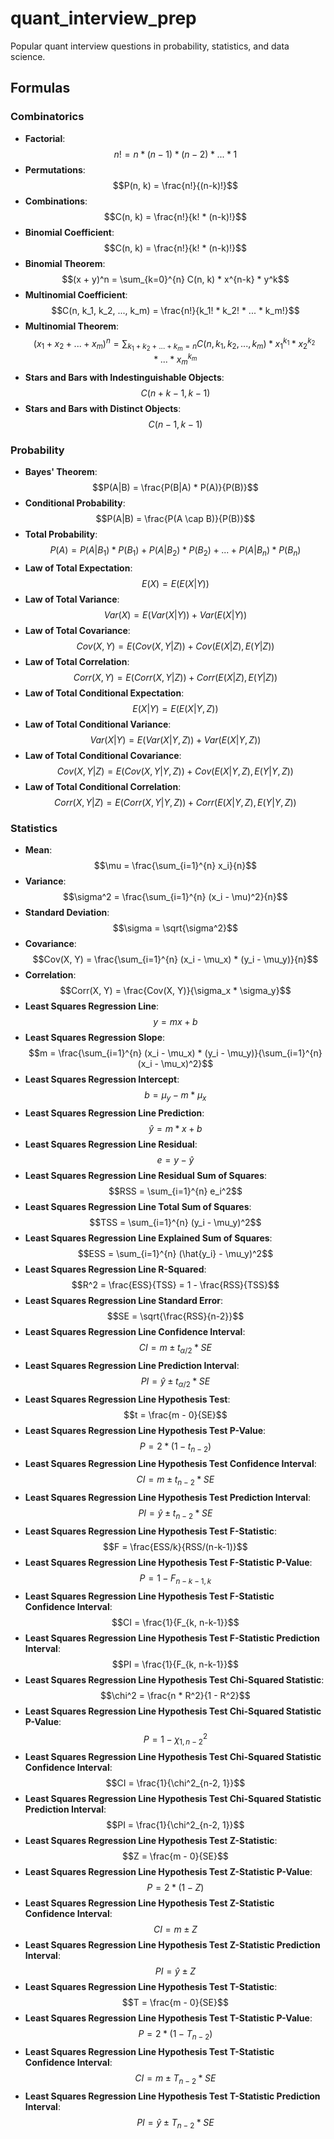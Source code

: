 # quant_interview_prep
Popular quant interview questions in probability, statistics, and data science.

## Formulas
### Combinatorics
- **Factorial**: $$n! = n * (n-1) * (n-2) * ... * 1$$
- **Permutations**: $$P(n, k) = \frac{n!}{(n-k)!}$$
- **Combinations**: $$C(n, k) = \frac{n!}{k! * (n-k)!}$$
- **Binomial Coefficient**: $$C(n, k) = \frac{n!}{k! * (n-k)!}$$
- **Binomial Theorem**: $$(x + y)^n = \sum_{k=0}^{n} C(n, k) * x^{n-k} * y^k$$
- **Multinomial Coefficient**: $$C(n, k_1, k_2, ..., k_m) = \frac{n!}{k_1! * k_2! * ... * k_m!}$$
- **Multinomial Theorem**: $$(x_1 + x_2 + ... + x_m)^n = \sum_{k_1 + k_2 + ... + k_m = n} C(n, k_1, k_2, ..., k_m) * x_1^{k_1} * x_2^{k_2} * ... * x_m^{k_m}$$
- **Stars and Bars with Indestinguishable Objects**: $$C(n+k-1, k-1)$$
- **Stars and Bars with Distinct Objects**: $$C(n-1, k-1)$$

### Probability
- **Bayes' Theorem**: $$P(A|B) = \frac{P(B|A) * P(A)}{P(B)}$$
- **Conditional Probability**: $$P(A|B) = \frac{P(A \cap B)}{P(B)}$$
- **Total Probability**: $$P(A) = P(A|B_1) * P(B_1) + P(A|B_2) * P(B_2) + ... + P(A|B_n) * P(B_n)$$
- **Law of Total Expectation**: $$E(X) = E(E(X|Y))$$
- **Law of Total Variance**: $$Var(X) = E(Var(X|Y)) + Var(E(X|Y))$$
- **Law of Total Covariance**: $$Cov(X, Y) = E(Cov(X, Y|Z)) + Cov(E(X|Z), E(Y|Z))$$
- **Law of Total Correlation**: $$Corr(X, Y) = E(Corr(X, Y|Z)) + Corr(E(X|Z), E(Y|Z))$$
- **Law of Total Conditional Expectation**: $$E(X|Y) = E(E(X|Y, Z))$$
- **Law of Total Conditional Variance**: $$Var(X|Y) = E(Var(X|Y, Z)) + Var(E(X|Y, Z))$$
- **Law of Total Conditional Covariance**: $$Cov(X, Y|Z) = E(Cov(X, Y|Y, Z)) + Cov(E(X|Y, Z), E(Y|Y, Z))$$
- **Law of Total Conditional Correlation**: $$Corr(X, Y|Z) = E(Corr(X, Y|Y, Z)) + Corr(E(X|Y, Z), E(Y|Y, Z))$$
### Statistics
- **Mean**: $$\mu = \frac{\sum_{i=1}^{n} x_i}{n}$$
- **Variance**: $$\sigma^2 = \frac{\sum_{i=1}^{n} (x_i - \mu)^2}{n}$$
- **Standard Deviation**: $$\sigma = \sqrt{\sigma^2}$$
- **Covariance**: $$Cov(X, Y) = \frac{\sum_{i=1}^{n} (x_i - \mu_x) * (y_i - \mu_y)}{n}$$
- **Correlation**: $$Corr(X, Y) = \frac{Cov(X, Y)}{\sigma_x * \sigma_y}$$
- **Least Squares Regression Line**: $$y = mx + b$$
- **Least Squares Regression Slope**: $$m = \frac{\sum_{i=1}^{n} (x_i - \mu_x) * (y_i - \mu_y)}{\sum_{i=1}^{n} (x_i - \mu_x)^2}$$
- **Least Squares Regression Intercept**: $$b = \mu_y - m * \mu_x$$
- **Least Squares Regression Line Prediction**: $$\hat{y} = m * x + b$$
- **Least Squares Regression Line Residual**: $$e = y - \hat{y}$$
- **Least Squares Regression Line Residual Sum of Squares**: $$RSS = \sum_{i=1}^{n} e_i^2$$
- **Least Squares Regression Line Total Sum of Squares**: $$TSS = \sum_{i=1}^{n} (y_i - \mu_y)^2$$
- **Least Squares Regression Line Explained Sum of Squares**: $$ESS = \sum_{i=1}^{n} (\hat{y_i} - \mu_y)^2$$
- **Least Squares Regression Line R-Squared**: $$R^2 = \frac{ESS}{TSS} = 1 - \frac{RSS}{TSS}$$
- **Least Squares Regression Line Standard Error**: $$SE = \sqrt{\frac{RSS}{n-2}}$$
- **Least Squares Regression Line Confidence Interval**: $$CI = m \pm t_{\alpha/2} * SE$$
- **Least Squares Regression Line Prediction Interval**: $$PI = \hat{y} \pm t_{\alpha/2} * SE$$
- **Least Squares Regression Line Hypothesis Test**: $$t = \frac{m - 0}{SE}$$
- **Least Squares Regression Line Hypothesis Test P-Value**: $$P = 2 * (1 - t_{n-2})$$
- **Least Squares Regression Line Hypothesis Test Confidence Interval**: $$CI = m \pm t_{n-2} * SE$$
- **Least Squares Regression Line Hypothesis Test Prediction Interval**: $$PI = \hat{y} \pm t_{n-2} * SE$$
- **Least Squares Regression Line Hypothesis Test F-Statistic**: $$F = \frac{ESS/k}{RSS/(n-k-1)}$$
- **Least Squares Regression Line Hypothesis Test F-Statistic P-Value**: $$P = 1 - F_{n-k-1, k}$$
- **Least Squares Regression Line Hypothesis Test F-Statistic Confidence Interval**: $$CI = \frac{1}{F_{k, n-k-1}}$$
- **Least Squares Regression Line Hypothesis Test F-Statistic Prediction Interval**: $$PI = \frac{1}{F_{k, n-k-1}}$$
- **Least Squares Regression Line Hypothesis Test Chi-Squared Statistic**: $$\chi^2 = \frac{n * R^2}{1 - R^2}$$
- **Least Squares Regression Line Hypothesis Test Chi-Squared Statistic P-Value**: $$P = 1 - \chi^2_{1, n-2}$$
- **Least Squares Regression Line Hypothesis Test Chi-Squared Statistic Confidence Interval**: $$CI = \frac{1}{\chi^2_{n-2, 1}}$$
- **Least Squares Regression Line Hypothesis Test Chi-Squared Statistic Prediction Interval**: $$PI = \frac{1}{\chi^2_{n-2, 1}}$$
- **Least Squares Regression Line Hypothesis Test Z-Statistic**: $$Z = \frac{m - 0}{SE}$$
- **Least Squares Regression Line Hypothesis Test Z-Statistic P-Value**: $$P = 2 * (1 - Z)$$
- **Least Squares Regression Line Hypothesis Test Z-Statistic Confidence Interval**: $$CI = m \pm Z$$
- **Least Squares Regression Line Hypothesis Test Z-Statistic Prediction Interval**: $$PI = \hat{y} \pm Z$$
- **Least Squares Regression Line Hypothesis Test T-Statistic**: $$T = \frac{m - 0}{SE}$$
- **Least Squares Regression Line Hypothesis Test T-Statistic P-Value**: $$P = 2 * (1 - T_{n-2})$$
- **Least Squares Regression Line Hypothesis Test T-Statistic Confidence Interval**: $$CI = m \pm T_{n-2} * SE$$
- **Least Squares Regression Line Hypothesis Test T-Statistic Prediction Interval**: $$PI = \hat{y} \pm T_{n-2} * SE$$
